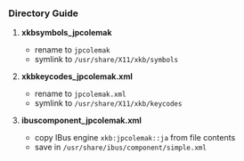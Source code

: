 ### Directory Guide

1. **xkbsymbols_jpcolemak**
    - rename to `jpcolemak`
    - symlink to `/usr/share/X11/xkb/symbols`

2. **xkbkeycodes_jpcolemak.xml**
    - rename to `jpcolemak.xml`
    - symlink to `/usr/share/X11/xkb/keycodes`

3. **ibuscomponent_jpcolemak.xml**
    - copy IBus engine `xkb:jpcolemak::ja` from file contents
    - save in `/usr/share/ibus/component/simple.xml`
